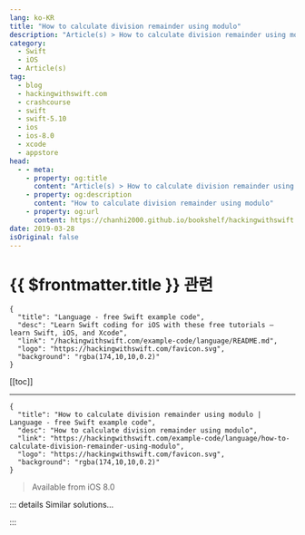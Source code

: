 ```yaml
---
lang: ko-KR
title: "How to calculate division remainder using modulo"
description: "Article(s) > How to calculate division remainder using modulo"
category:
  - Swift
  - iOS
  - Article(s)
tag: 
  - blog
  - hackingwithswift.com
  - crashcourse
  - swift
  - swift-5.10
  - ios
  - ios-8.0
  - xcode
  - appstore
head:
  - - meta:
    - property: og:title
      content: "Article(s) > How to calculate division remainder using modulo"
    - property: og:description
      content: "How to calculate division remainder using modulo"
    - property: og:url
      content: https://chanhi2000.github.io/bookshelf/hackingwithswift.com/example-code/language/how-to-calculate-division-remainder-using-modulo.html
date: 2019-03-28
isOriginal: false
---
```


# {{ $frontmatter.title }} 관련

```component VPCard
{
  "title": "Language - free Swift example code",
  "desc": "Learn Swift coding for iOS with these free tutorials – learn Swift, iOS, and Xcode",
  "link": "/hackingwithswift.com/example-code/language/README.md",
  "logo": "https://hackingwithswift.com/favicon.svg",
  "background": "rgba(174,10,10,0.2)"
}
```

[[toc]]

---

```component VPCard
{
  "title": "How to calculate division remainder using modulo | Language - free Swift example code",
  "desc": "How to calculate division remainder using modulo",
  "link": "https://hackingwithswift.com/example-code/language/how-to-calculate-division-remainder-using-modulo",
  "logo": "https://hackingwithswift.com/favicon.svg",
  "background": "rgba(174,10,10,0.2)"
}
```

> Available from iOS 8.0

<!-- TODO: 작성 -->

<!-- 
Swift has a dedicated remainder operator in the form of `%`, and it’s used to return the remainder after dividing one number wholly into another. For example, `14 % 3` is 2, because you can fit four 3s into 14, and afterwards you have the remainder 2.

The remainder operator is helpful for calculating things like odd and even numbers – if you want alternate rows of your table to be a slightly different color, for example, you might write this:

```swift
for i in 1...10 {
    if i % 2 == 0 {
        print("Number is even")
    } else {
        print("Number is odd")
    }
}
```

You can also use the `isMultiple(of:)` method, which does more or less the same thing while being more readable:

```swift
for i in 1...10 {
    if i.isMultiple(of: 2) {
        print("Number is even")
    } else {
        print("Number is odd")
    }
}
```

-->

::: details Similar solutions…

<!--
/example-code/strings/how-to-calculate-the-rot13-of-a-string">How to calculate the ROT13 of a string 
/example-code/cryptokit/how-to-calculate-the-sha-hash-of-a-string-or-data-instance">How to calculate the SHA hash of a String or Data instance 
/example-code/core-graphics/how-to-calculate-the-distance-between-two-cgpoints">How to calculate the distance between two CGPoints 
/example-code/core-graphics/how-to-calculate-the-point-where-two-lines-intersect">How to calculate the point where two lines intersect 
/example-code/core-graphics/how-to-calculate-the-manhattan-distance-between-two-cgpoints">How to calculate the Manhattan distance between two CGPoints</a>
-->

:::

